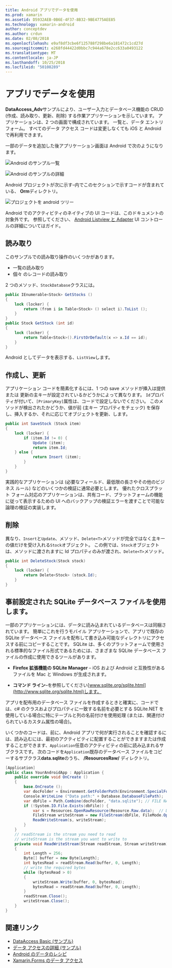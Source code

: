 ```yaml
---
title: Android アプリでデータを使用
ms.prod: xamarin
ms.assetid: D5932AEB-0B6E-4F37-8B32-9BE4775AEE85
ms.technology: xamarin-android
author: conceptdev
ms.author: crdun
ms.date: 02/08/2018
ms.openlocfilehash: e9af8df3cbe6f125788f298be6a181472c1cd27d
ms.sourcegitcommit: e268fd44422d0bbc7c944a678e2cc633a0493122
ms.translationtype: MT
ms.contentlocale: ja-JP
ms.lasthandoff: 10/25/2018
ms.locfileid: "50108289"
---
```

# <a name="using-data-in-an-app"></a>アプリでデータを使用

**DataAccess_Adv**サンプルにより、ユーザー入力とデータベース機能の CRUD (作成、読み取り、更新、削除) する作業アプリケーションを示しています。 アプリケーションは、2 つの画面で構成されています。 一覧と、データ エントリ フォーム。 すべてのデータ アクセス コードは変更しなくても iOS と Android で再利用できます。

一部のデータを追加した後アプリケーション画面は Android で次のようになります。

![Android のサンプル一覧](using-data-in-an-app-images/image11.png "Android のサンプル一覧")

![Android のサンプルの詳細](using-data-in-an-app-images/image12.png "Android のサンプルの詳細")

Android プロジェクトが次に示す&ndash;内でこのセクションで示すコードが含まれている、 **Orm**ディレクトリ。

![プロジェクトを android ツリー](using-data-in-an-app-images/image14.png "プロジェクトが Android ツリー")

Android でのアクティビティのネイティブの UI コードは、このドキュメントの対象外です。 参照してください、 [Android Listview と Adapter](~/android/user-interface/layouts/list-view/index.md) UI コントロールの詳細についてはガイド。

## <a name="read"></a>読み取り

このサンプルでの読み取り操作のいくつかがあります。

-  一覧の読み取り
-  個々 のレコードの読み取り

2 つのメソッド、`StockDatabase`クラスには。

```csharp
public IEnumerable<Stock> GetStocks ()
{
    lock (locker) {
        return (from i in Table<Stock> () select i).ToList ();
    }
}
public Stock GetStock (int id)
{
    lock (locker) {
        return Table<Stock>().FirstOrDefault(x => x.Id == id);
    }
}
```

Android としてデータを表示する、`ListView`します。

## <a name="create-and-update"></a>作成し、更新

アプリケーション コードを簡素化するには、1 つの save メソッドが挿入は提供または 更新の主キーが設定されているかどうかによって異なります。 `Id`プロパティが付いて、`[PrimaryKey]`属性は、コードで設定しないでください。 このメソッドが検出されたかどうか、値が前 (主キー プロパティをチェック) を保存し、挿入するか、それに応じてオブジェクトを更新、します。

```csharp
public int SaveStock (Stock item)
{
    lock (locker) {
        if (item.Id != 0) {
            Update (item);
            return item.Id;
    } else {
            return Insert (item);
        }
    }
}
```

実践的なアプリケーションは (必要なフィールド、最低限の長さやその他のビジネス ルール) などのいくつかの検証に通常必要とします。 優れたクロスプラット フォーム対応のアプリケーションは、共有コード、プラットフォームの機能に従って表示するための UI へのバックアップの検証エラーを渡すことで可能な論理の検証の実装します。

## <a name="delete"></a>削除

異なり、`Insert`と`Update`、メソッド、`Delete<T>`メソッドが完全ではなく主キーの値だけを受け入れる`Stock`オブジェクト。 この例では、`Stock`オブジェクトは、メソッドに渡されますに Id プロパティのみが渡され、`Delete<T>`メソッド。

```csharp
public int DeleteStock(Stock stock)
{
    lock (locker) {
        return Delete<Stock> (stock.Id);
    }
}
```

## <a name="using-a-pre-populated-sqlite-database-file"></a>事前設定された SQLite データベース ファイルを使用します。

一部のアプリケーションには、データに読み込まれているデータベースは同梱されています。 簡単にこれを行うモバイル アプリケーションで、アプリで既存の SQLite データベース ファイルを配布して書き込み可能なディレクトリにアクセスする前にコピーすることです。 SQLite は、多くのプラットフォームで使用される標準的なファイル形式であるためには、さまざまな SQLite データベース ファイルの作成に使用できるツールがあります。

-   **Firefox 拡張機能の SQLite Manager** &ndash; iOS および Android と互換性があるファイルを Mac と Windows が生成されます。

-   **コマンド ライン**&ndash;を参照してください[www.sqlite.org/sqlite.html](http://www.sqlite.org/sqlite.html)します。

アプリを配布用のデータベース ファイルを作成するときと確実に、コードでは、c# のクラスおよびプロパティに一致する名前を必要とする SQLite.NET を使用している場合に特にテーブルと列の名前付けを使用処理 (または、関連付けられているカスタム属性の場合)。

いくつかのコードは、前に、Android アプリで何が実行されることを確認するには、読み込むには、最初のアクティビティに配置することができますまたは作成することができます、`Application`任意のアクティビティの前に読み込まれるサブクラスです。 次のコードを`Application`既存のデータベース ファイルをコピーするサブクラス**data.sqlite**のうち、 **/ResourcesRaw/** ディレクトリ。

```csharp
[Application]
public class YourAndroidApp : Application {
    public override void OnCreate ()
    {
        base.OnCreate ();
        var docFolder = Environment.GetFolderPath(Environment.SpecialFolder.Personal);
        Console.WriteLine ("Data path:" + Database.DatabaseFilePath);
        var dbFile = Path.Combine(docFolder, "data.sqlite"); // FILE NAME TO USE WHEN COPIED
        if (!System.IO.File.Exists(dbFile)) {
            var s = Resources.OpenRawResource(Resource.Raw.data);  // DATA FILE RESOURCE ID
            FileStream writeStream = new FileStream(dbFile, FileMode.OpenOrCreate, FileAccess.Write);
            ReadWriteStream(s, writeStream);
        }
    }
    // readStream is the stream you need to read
    // writeStream is the stream you want to write to
    private void ReadWriteStream(Stream readStream, Stream writeStream)
    {
        int Length = 256;
        Byte[] buffer = new Byte[Length];
        int bytesRead = readStream.Read(buffer, 0, Length);
        // write the required bytes
        while (bytesRead > 0)
        {
            writeStream.Write(buffer, 0, bytesRead);
            bytesRead = readStream.Read(buffer, 0, Length);
        }
        readStream.Close();
        writeStream.Close();
    }
}
```


## <a name="related-links"></a>関連リンク

- [DataAccess Basic (サンプル)](https://github.com/xamarin/mobile-samples/tree/master/DataAccess/Basic)
- [データ アクセスの詳細 (サンプル)](https://github.com/xamarin/mobile-samples/tree/master/DataAccess/Advanced)
- [Android のデータのレシピ](https://github.com/xamarin/recipes/tree/master/Recipes/android/data)
- [Xamarin.Forms のデータ アクセス](~/xamarin-forms/app-fundamentals/databases.md)
